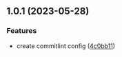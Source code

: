 ## 1.0.1 (2023-05-28)

### Features

- create commitlint config ([4c0bb11](https://github.com/JaneJeon/dev/commit/4c0bb1175497190fde4ea3b998ec31f78c2bbbcb))
